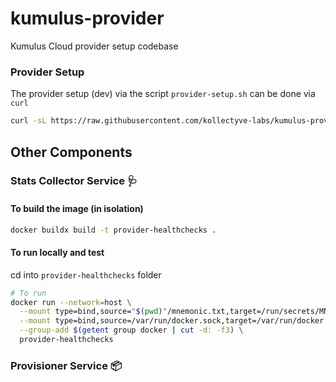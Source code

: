 # kumulus-provider

Kumulus Cloud provider setup  codebase

### Provider Setup

The provider setup (dev) via the script `provider-setup.sh` can be done via `curl`

```bash
curl -sL https://raw.githubusercontent.com/kollectyve-labs/kumulus-provider/main/provider-setup/provider-setup.sh | sudo bash
```
## Other Components

### Stats Collector Service 🩺

#### To build the image (in isolation)

```sh
docker buildx build -t provider-healthchecks .
```

#### To run locally and test

cd into `provider-healthchecks` folder

```sh
# To run
docker run --network=host \
  --mount type=bind,source="$(pwd)"/mnemonic.txt,target=/run/secrets/MNEMONIC_SECRET \
  --mount type=bind,source=/var/run/docker.sock,target=/var/run/docker.sock \
  --group-add $(getent group docker | cut -d: -f3) \
  provider-healthchecks
```

### Provisioner Service 📦
